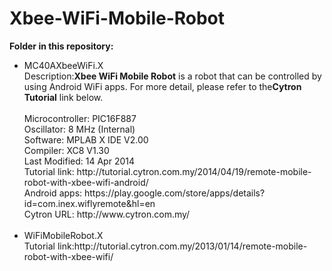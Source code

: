 # Xbee-WiFi-Mobile-Robot
<strong>Folder in this repository:</strong>
<ul>
<li>MC40AXbeeWiFi.X</li>
Description:<b>Xbee WiFi Mobile Robot</b> is a robot that can be controlled by using Android WiFi apps. For more detail, please refer to the<b>Cytron Tutorial</b> link below.<br><br>
Microcontroller: PIC16F887<br/>
Oscillator: 8 MHz (Internal)<br/>
Software: MPLAB X IDE V2.00<br/>
Compiler: XC8 V1.30<br/>
Last Modified: 14 Apr 2014<br/>
Tutorial link: http://tutorial.cytron.com.my/2014/04/19/remote-mobile-robot-with-xbee-wifi-android/<br/>
Android apps: https://play.google.com/store/apps/details?id=com.inex.wiflyremote&hl=en<br/>
Cytron URL: http://www.cytron.com.my/ <br/><br/>

<li>WiFiMobileRobot.X</li>
Tutorial link:http://tutorial.cytron.com.my/2013/01/14/remote-mobile-robot-with-xbee-wifi/
</ul>
